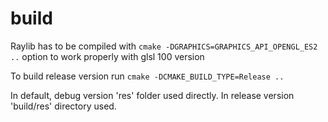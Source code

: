 # build

Raylib has to be compiled with `cmake -DGRAPHICS=GRAPHICS_API_OPENGL_ES2 ..` option to work properly with glsl 100 version

To build release version run `cmake -DCMAKE_BUILD_TYPE=Release ..`

In default, debug version 'res' folder used directly. In release version 'build/res' directory used.